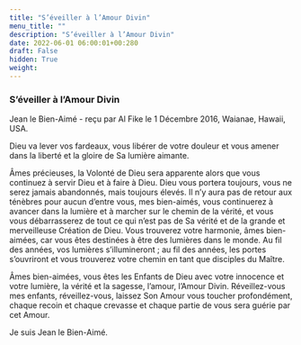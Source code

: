 ```yaml
---
title: "S’éveiller à l’Amour Divin"
menu_title: ""
description: "S’éveiller à l’Amour Divin"
date: 2022-06-01 06:00:01+00:280
draft: False
hidden: True
weight:
---
```

### S’éveiller à l’Amour Divin

Jean le Bien-Aimé - reçu par Al Fike le 1 Décembre 2016, Waianae, Hawaii, USA.

Dieu va lever vos fardeaux, vous libérer de votre douleur et vous amener dans la liberté et la gloire de Sa lumière aimante.

Âmes précieuses, la Volonté de Dieu sera apparente alors que vous continuez à servir Dieu et à faire à Dieu. Dieu vous portera toujours, vous ne serez jamais abandonnés, mais toujours élevés. Il n’y aura pas de retour aux ténèbres pour aucun d’entre vous, mes bien-aimés, vous continuerez à avancer dans la lumière et à marcher sur le chemin de la vérité, et vous vous débarrasserez de tout ce qui n’est pas de Sa vérité et de la grande et merveilleuse Création de Dieu. Vous trouverez votre harmonie, âmes bien-aimées, car vous êtes destinées à être des lumières dans le monde. Au fil des années, vos lumières s’illumineront ; au fil des années, les portes s’ouvriront et vous trouverez votre chemin en tant que disciples du Maître.

Âmes bien-aimées, vous êtes les Enfants de Dieu avec votre innocence et votre lumière, la vérité et la sagesse, l’amour, l’Amour Divin. Réveillez-vous mes enfants, réveillez-vous, laissez Son Amour vous toucher profondément, chaque recoin et chaque crevasse et chaque partie de vous sera guérie par cet Amour.

Je suis Jean le Bien-Aimé.
